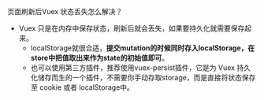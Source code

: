 页面刷新后Vuex 状态丢失怎么解决？
- Vuex 只是在内存中保存状态，刷新后就会丢失，如果要持久化就需要保存起来。
    - localStorage就很合适，**提交mutation的时候同时存入localStorage，在store中把值取出来作为state的初始值即可**。
    - 也可以使用第三方插件，推荐使用vuex-persist插件，它是为 Vuex 持久化储存而生的一个插件，不需要你手动存取storage，而是直接将状态保存至 cookie 或者 localStorage中。